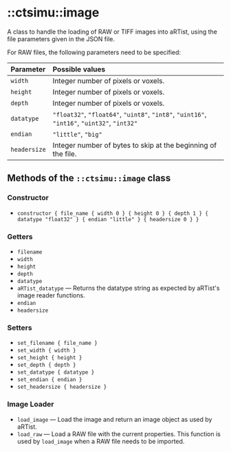 # ::ctsimu::image
A class to handle the loading of RAW or TIFF images into aRTist, using the file parameters given in the JSON file.

For RAW files, the following parameters need to be specified:

| Parameter    | Possible values                                                             |
| :----------- | :-------------------------------------------------------------------------- |
| `width`      | Integer number of pixels or voxels.                                         |
| `height`     | Integer number of pixels or voxels.                                         |
| `depth`      | Integer number of pixels or voxels.                                         |
| `datatype`   | `"float32"`, `"float64"`, `"uint8"`, `"int8"`, `"uint16"`, `"int16"`, `"uint32"`, `"int32"` |
| `endian`     | `"little"`, `"big"`                                                         |
| `headersize` | Integer number of bytes to skip at the beginning of the file.               |

## Methods of the `::ctsimu::image` class

### Constructor

* `constructor { file_name { width 0 } { height 0 } { depth 1 } { datatype "float32" } { endian "little" } { headersize 0 } }`

### Getters

* `filename`
* `width`
* `height`
* `depth`
* `datatype`
* `aRTist_datatype` — Returns the datatype string as expected by aRTist's image reader functions.
* `endian`
* `headersize`

### Setters

* `set_filename { file_name }`
* `set_width { width }`
* `set_height { height }`
* `set_depth { depth }`
* `set_datatype { datatype }`
* `set_endian { endian }`
* `set_headersize { headersize }`

### Image Loader

* `load_image` — Load the image and return an image object as used by aRTist.
* `load_raw` — Load a RAW file with the current properties. This function is used by `load_image` when a RAW file needs to be imported.